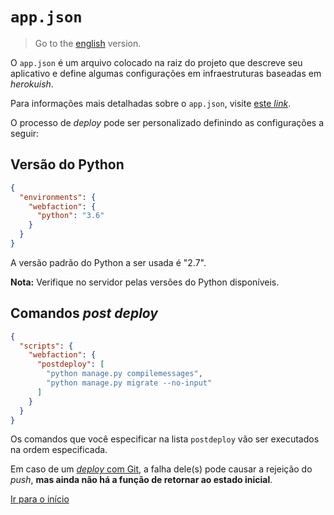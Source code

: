 # `app.json`

> Go to the [english][english_version] version.

O `app.json` é um arquivo colocado na raiz do projeto que descreve seu
aplicativo e define algumas configurações em infraestruturas baseadas em
_herokuish_.

Para informações mais detalhadas sobre o `app.json`, visite [este _link_][app_json_link].

O processo de _deploy_ pode ser personalizado definindo as configurações a
seguir:

## Versão do Python

```json
{
  "environments": {
    "webfaction": {
      "python": "3.6"
    }
  }
}
```

A versão padrão do Python a ser usada é "2.7".

**Nota:** Verifique no servidor pelas versões do Python disponíveis.

## Comandos _post deploy_

```json
{
  "scripts": {
    "webfaction": {
      "postdeploy": [
        "python manage.py compilemessages",
        "python manage.py migrate --no-input"
      ]
    }
  }
}
```

Os comandos que você especificar na lista `postdeploy` vão ser executados na
ordem especificada.

Em caso de um [_deploy_ com Git][deploy_with_git], a falha dele(s) pode causar a
rejeição do _push_, **mas ainda não há a função de retornar ao estado inicial**.

[Ir para o início][readme]

[readme]: https://github.com/jourdanrodrigues/bare-django-repo/blob/master/docs/languages/pt_BR/README.md
[deploy_with_git]: https://github.com/jourdanrodrigues/bare-django-repo/blob/master/docs/languages/pt_BR/DEPLOY_WITH_GIT.md
[app_json_link]: https://devcenter.heroku.com/articles/app-json-schema
[english_version]: https://github.com/jourdanrodrigues/bare-django-repo/blob/master/docs/APP_JSON.md
